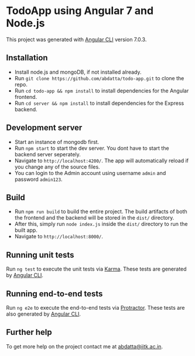 # TodoApp using Angular 7 and Node.js

This project was generated with [Angular CLI](https://github.com/angular/angular-cli) version 7.0.3.

## Installation

- Install node.js and mongoDB, if not installed already.
- Run `git clone https://github.com/abdatta/todo-app.git` to clone the repo.
- Run `cd todo-app && npm install` to install dependencies for the Angular frontend.
- Run `cd server && npm install` to install dependencies for the Express backend.

## Development server

- Start an instance of mongodb first.
- Run `npm start` to start the dev server. You dont have to start the backend server seperately.
- Navigate to `http://localhost:4200/`. The app will automatically reload if you change any of the source files.
- You can login to the Admin account using username `admin` and password `admin123`.

## Build

- Run `npm run build` to build the entire project. The build artifacts of both the frontend and the backend will be stored in the `dist/` directory.
- After this, simply run `node index.js` inside the `dist/` directory to run the built app.
- Navigate to `http://localhost:8000/`.

## Running unit tests

Run `ng test` to execute the unit tests via [Karma](https://karma-runner.github.io). These tests are generated by [Angular CLI](https://github.com/angular/angular-cli).

## Running end-to-end tests

Run `ng e2e` to execute the end-to-end tests via [Protractor](http://www.protractortest.org/). These tests are also generated by [Angular CLI](https://github.com/angular/angular-cli).

## Further help

To get more help on the project contact me at abdatta@iitk.ac.in.
